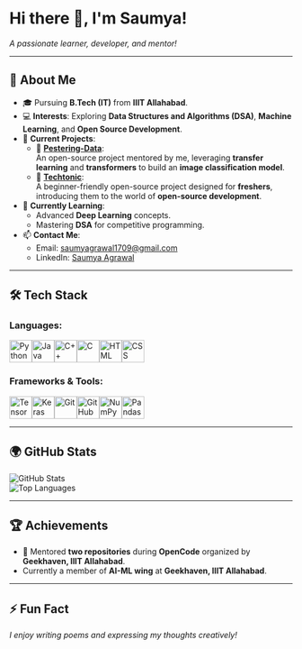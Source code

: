 # **Hi there 👋, I'm Saumya!**  
_A passionate learner, developer, and mentor!_  

---

## 🌟 **About Me**  
- 🎓 Pursuing **B.Tech (IT)** from **IIIT Allahabad**.  
- 💻 **Interests**: Exploring **Data Structures and Algorithms (DSA)**, **Machine Learning**, and **Open Source Development**.  
- 🚀 **Current Projects**:  
  - 🔹 [**Pestering-Data**](https://github.com/opencodeiiita/Pestering-Data):  
    An open-source project mentored by me, leveraging **transfer learning** and **transformers** to build an **image classification model**.  
  - 🔹 [**Techtonic**](https://github.com/opencodeiiita/Techtonic):  
    A beginner-friendly open-source project designed for **freshers**, introducing them to the world of **open-source development**.  
- 🌱 **Currently Learning**:  
  - Advanced **Deep Learning** concepts.  
  - Mastering **DSA** for competitive programming.  
- 📫 **Contact Me**:  
  - Email: [saumyagrawal1709@gmail.com](mailto:saumyagrawal1709@gmail.com)  
  - LinkedIn: [Saumya Agrawal](https://www.linkedin.com/in/saumya-agrawal-370185313/)  

---

## 🛠️ **Tech Stack**  
### **Languages:**  
<div style="display: flex; align-items: center;">
  <img src="https://cdn.jsdelivr.net/gh/devicons/devicon/icons/python/python-original.svg" alt="Python" width="40" height="40" />
  <img src="https://cdn.jsdelivr.net/gh/devicons/devicon/icons/java/java-original.svg" alt="Java" width="40" height="40" />
  <img src="https://cdn.jsdelivr.net/gh/devicons/devicon/icons/cplusplus/cplusplus-original.svg" alt="C++" width="40" height="40" />
  <img src="https://cdn.jsdelivr.net/gh/devicons/devicon/icons/c/c-original.svg" alt="C" width="40" height="40" />
  <img src="https://cdn.jsdelivr.net/gh/devicons/devicon/icons/html5/html5-original.svg" alt="HTML" width="40" height="40" />
  <img src="https://cdn.jsdelivr.net/gh/devicons/devicon/icons/css3/css3-original.svg" alt="CSS" width="40" height="40" />
</div>

### **Frameworks & Tools:**  
<div style="display: flex; align-items: center;">
  <img src="https://cdn.jsdelivr.net/gh/devicons/devicon/icons/tensorflow/tensorflow-original.svg" alt="TensorFlow" width="40" height="40" />
  <img src="https://cdn.jsdelivr.net/gh/devicons/devicon/icons/keras/keras-original.svg" alt="Keras" width="40" height="40" />
  <img src="https://cdn.jsdelivr.net/gh/devicons/devicon/icons/git/git-original.svg" alt="Git" width="40" height="40" />
  <img src="https://cdn.jsdelivr.net/gh/devicons/devicon/icons/github/github-original.svg" alt="GitHub" width="40" height="40" />
  <img src="https://cdn.jsdelivr.net/gh/devicons/devicon/icons/numpy/numpy-original.svg" alt="NumPy" width="40" height="40" />
  <img src="https://cdn.jsdelivr.net/gh/devicons/devicon/icons/pandas/pandas-original.svg" alt="Pandas" width="40" height="40" />
</div>

---

## 🌍 **GitHub Stats**  
![GitHub Stats](https://github-readme-stats.vercel.app/api?username=saumyacoder1709&show_icons=true&theme=radical)  
![Top Languages](https://github-readme-stats.vercel.app/api/top-langs/?username=saumyacoder1709&layout=compact&theme=radical)

---

## 🏆 **Achievements**  
- 🏅 Mentored **two repositories** during **OpenCode** organized by **Geekhaven, IIIT Allahabad**.
- Currently a member of **AI-ML wing** at **Geekhaven, IIIT Allahabad**.

---

## ⚡ **Fun Fact**  
_I enjoy writing poems and expressing my thoughts creatively!_  

